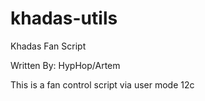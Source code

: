 # khadas-utils
Khadas Fan Script

Written By: HypHop/Artem

This is a fan control script via user mode 12c

